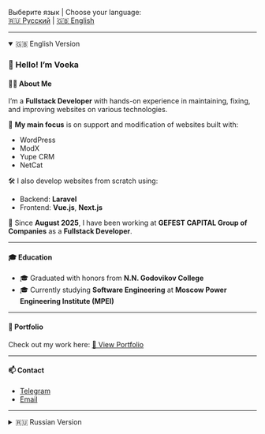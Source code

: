 Выберите язык | Choose your language:  
[🇷🇺 Русский](#russian-version) | [🇬🇧 English](#english-version)

---

<details open>
<summary>🇬🇧 English Version</summary>

### 👋 Hello! I’m Voeka

#### 👨‍💻 About Me

I’m a **Fullstack Developer** with hands-on experience in maintaining, fixing, and improving websites on various technologies.

🔧 **My main focus** is on support and modification of websites built with:  
- WordPress  
- ModX  
- Yupe CRM  
- NetCat  

🛠 I also develop websites from scratch using:  
- Backend: **Laravel**  
- Frontend: **Vue.js**, **Next.js**

📌 Since **August 2025**, I have been working at **GEFEST CAPITAL Group of Companies** as a **Fullstack Developer**.

---

#### 🎓 Education

- 🎓 Graduated with honors from **N.N. Godovikov College**  
- 🎓 Currently studying **Software Engineering** at **Moscow Power Engineering Institute (MPEI)**

---

#### 📁 Portfolio

Check out my work here: [🔗 View Portfolio](https://github.com/Voeka)

---

#### 📫 Contact

- [Telegram](https://t.me/Voeka)  
- [Email](mailto:voeka2@gmail.com)

</details>

---

<details>
<summary>🇷🇺 Russian Version</summary>

### 👋 Привет! Я — Voeka

#### 👨‍💻 О себе

Я — **Fullstack разработчик**, занимаюсь поддержкой, исправлением и разработкой сайтов на различных технологиях.

🔧 **Основное направление моей работы** — поддержка и доработка сайтов на:  
- WordPress  
- ModX  
- Yupe CRM  
- NetCat  

🛠 Также создаю сайты с нуля на:  
- Backend: **Laravel**  
- Frontend: **Vue.js**, **Next.js**

📌 С августа 2025 года работаю в **Группе компаний GEFEST CAPITAL** на позиции **Fullstack Developer**.

---

#### 🎓 Образование

- 🎓 Окончил **Н.Н. Колледж им. Годовикова** с **дипломом с отличием**  
- 🎓 Обучаюсь в **МЭИ (Московский энергетический институт)** по направлению *Разработка программного обеспечения*

---

#### 📁 Портфолио

Мои работы: [🔗 Перейти в портфолио](https://github.com/Voeka)

---

#### 📫 Контакты

- [Telegram](https://t.me/Voeka)  
- [Email](mailto:voeka2@gmail.com)

</details>
